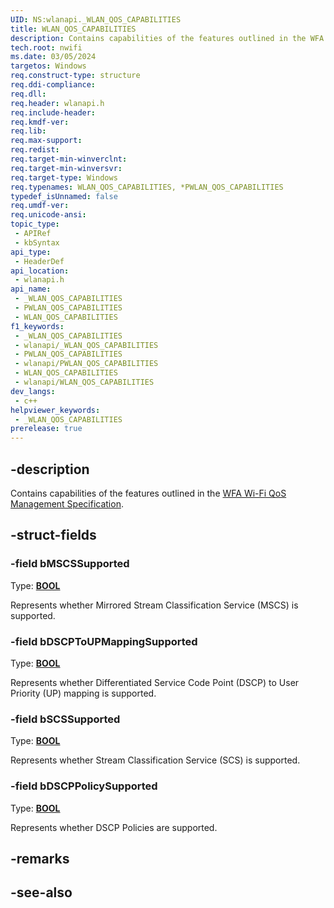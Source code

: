 ```yaml
---
UID: NS:wlanapi._WLAN_QOS_CAPABILITIES
title: WLAN_QOS_CAPABILITIES
description: Contains capabilities of the features outlined in the WFA Wi-Fi QoS Management Specification.
tech.root: nwifi
ms.date: 03/05/2024
targetos: Windows
req.construct-type: structure
req.ddi-compliance: 
req.dll: 
req.header: wlanapi.h
req.include-header: 
req.kmdf-ver: 
req.lib: 
req.max-support: 
req.redist: 
req.target-min-winverclnt: 
req.target-min-winversvr: 
req.target-type: Windows
req.typenames: WLAN_QOS_CAPABILITIES, *PWLAN_QOS_CAPABILITIES
typedef_isUnnamed: false
req.umdf-ver: 
req.unicode-ansi: 
topic_type:
 - APIRef
 - kbSyntax
api_type:
 - HeaderDef
api_location:
 - wlanapi.h
api_name:
 - _WLAN_QOS_CAPABILITIES
 - PWLAN_QOS_CAPABILITIES
 - WLAN_QOS_CAPABILITIES
f1_keywords:
 - _WLAN_QOS_CAPABILITIES
 - wlanapi/_WLAN_QOS_CAPABILITIES
 - PWLAN_QOS_CAPABILITIES
 - wlanapi/PWLAN_QOS_CAPABILITIES
 - WLAN_QOS_CAPABILITIES
 - wlanapi/WLAN_QOS_CAPABILITIES
dev_langs:
 - c++
helpviewer_keywords:
 - _WLAN_QOS_CAPABILITIES
prerelease: true
---
```


## -description

Contains capabilities of the features outlined in the [WFA Wi-Fi QoS Management Specification](https://www.wi-fi.org/news-events/newsroom/wi-fi-alliance-improves-quality-of-service-for-real-time-wi-fi-applications).

## -struct-fields

### -field bMSCSSupported

Type: **[BOOL](/windows/win32/winprog/windows-data-types)**

Represents whether Mirrored Stream Classification Service (MSCS) is supported.

### -field bDSCPToUPMappingSupported

Type: **[BOOL](/windows/win32/winprog/windows-data-types)**

Represents whether Differentiated Service Code Point (DSCP) to User Priority (UP) mapping is supported.

### -field bSCSSupported

Type: **[BOOL](/windows/win32/winprog/windows-data-types)**

Represents whether Stream Classification Service (SCS) is supported.

### -field bDSCPPolicySupported

Type: **[BOOL](/windows/win32/winprog/windows-data-types)**

Represents whether DSCP Policies are supported.

## -remarks

## -see-also
